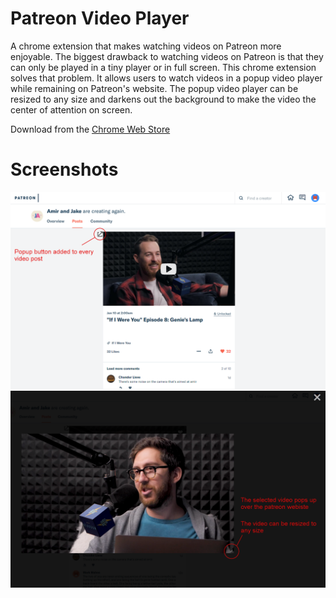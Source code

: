 # Patreon Video Player
A chrome extension that makes watching videos on Patreon more enjoyable. The biggest drawback to watching videos on Patreon is that they can only be played in a tiny player or in full screen. This chrome extension solves that problem. It allows users to watch videos in a popup video player while remaining on Patreon's website. The popup video player can be resized to any size and darkens out the background to make the video the center of attention on screen.

Download from the [Chrome Web Store](https://chrome.google.com/webstore/detail/patreon-popup-video-playe/lbafhedneaakdimdfknncbkhlojgjmmh)  

# Screenshots
![alt text](https://raw.githubusercontent.com/palu3492/Patreon-Video-Player/master/screenshots/screenshot5.png)
![alt text](https://raw.githubusercontent.com/palu3492/Patreon-Video-Player/master/screenshots/screenshot6.png)
